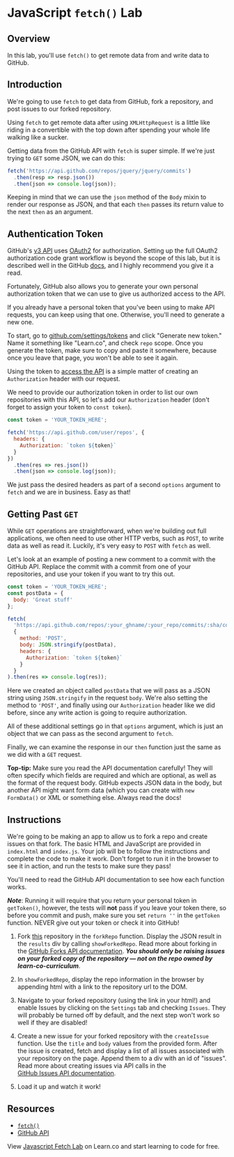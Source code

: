 # JavaScript `fetch()` Lab

## Overview

In this lab, you'll use `fetch()` to get remote data from and write data to GitHub.

## Introduction

We're going to use `fetch` to get data from GitHub, fork a repository, and post
issues to our forked repository.

Using `fetch` to get remote data after using `XMLHttpRequest` is a little like
riding in a convertible with the top down after spending your whole life walking
like a sucker.

Getting data from the GitHub API with `fetch` is super simple. If we're just
trying to `GET` some JSON, we can do this:

```js
fetch('https://api.github.com/repos/jquery/jquery/commits')
  .then(resp => resp.json())
  .then(json => console.log(json));
```

Keeping in mind that we can use the `json` method of the `Body` mixin to render
our response as JSON, and that each `then` passes its return value to the next
`then` as an argument.

## Authentication Token

GitHub's [v3 API][v3] uses [OAuth2][github oauth] for authorization. Setting up
the full OAuth2 authorization code grant workflow is beyond the scope of this
lab, but it is described well in the GitHub [docs][github oauth], and I highly
recommend you give it a read.

Fortunately, GitHub also allows you to generate your own personal authorization
token that we can use to give us authorized access to the API.

If you already have a personal token that you've been using to make API
requests, you can keep using that one. Otherwise, you'll need to generate a new
one.

To start, go to [github.com/settings/tokens][tokens] and click "Generate new
token." Name it something like "Learn.co", and check `repo` scope. Once you
generate the token, make sure to copy and paste it somewhere, because once you
leave that page, you won't be able to see it again.

Using the token to [access the API][api] is a simple matter of creating an
`Authorization` header with our request.

We need to provide our authorization token in order to list our own repositories
with this API, so let's add our `Authorization` header (don't forget to assign
your token to `const token`).

```js
const token = 'YOUR_TOKEN_HERE';

fetch('https://api.github.com/user/repos', {
  headers: {
    Authorization: `token ${token}`
  }
})
  .then(res => res.json())
  .then(json => console.log(json));
```

We just pass the desired headers as part of a second `options` argument to
`fetch` and we are in business. Easy as that!

## Getting Past `GET`

While `GET` operations are straightforward, when we're building out full
applications, we often need to use other HTTP verbs, such as `POST`, to write
data as well as read it. Luckily, it's very easy to `POST` with `fetch` as well.

Let's look at an example of posting a new comment to a commit with the GitHub
API. Replace the commit with a commit from one of your repositories, and use
your token if you want to try this out.

```js
const token = 'YOUR_TOKEN_HERE';
const postData = {
  body: 'Great stuff'
};

fetch(
  'https://api.github.com/repos/:your_ghname/:your_repo/commits/:sha/comments',
  {
    method: 'POST',
    body: JSON.stringify(postData),
    headers: {
      Authorization: `token ${token}`
    }
  }
).then(res => console.log(res));
```

Here we created an object called `postData` that we will pass as a JSON string
using `JSON.stringify` in the request `body`. We're also setting the method to
`'POST'`, and finally using our `Authorization` header like we did before, since
any write action is going to require authorization.

All of these additional settings go in that `options` argument, which is just an
object that we can pass as the second argument to `fetch`.

Finally, we can examine the response in our `then` function just the same as we
did with a `GET` request.

**Top-tip:** Make sure you read the API documentation carefully! They will often
specify which fields are required and which are optional, as well as the format
of the request body. GitHub expects JSON data in the body, but another API might
want form data (which you can create with `new FormData()` or XML or something
else. Always read the docs!

## Instructions

We're going to be making an app to allow us to fork a repo and create issues on
that fork. The basic HTML and JavaScript are provided in `index.html` and
`index.js`. Your job will be to follow the instructions and complete the code to
make it work. Don't forget to run it in the browser to see it in action, and run
the tests to make sure they pass!

You'll need to read the GitHub API documentation to see how each function works.

**_Note_**: Running it will require that you return your personal token in `getToken()`,
however, the tests will **not** pass if you leave your token there, so before
you commit and push, make sure you set `return ''` in the `getToken` function.
NEVER give out your token or check it into GitHub!

1.  Fork [this][fetchlab] repository in the `forkRepo` function. Display the
    JSON result in the `results` div by calling `showForkedRepo`. Read more about
    forking in the [GitHub Forks API documentation][forks]. **_You should only be
    raising issues on your forked copy of the repository — not on the repo owned by
    learn-co-curriculum_**.

2.  In `showForkedRepo`, display the repo information in the browser by
    appending html with a link to the repository url to the DOM.

3.  Navigate to your forked repository (using the link in your html!) and enable
    Issues by clicking on the `Settings` tab and checking `Issues`. They will
    probably be turned off by default, and the next step won't work so well if they
    are disabled!

4.  Create a new issue for your forked repository with the `createIssue`
    function. Use the `title` and `body` values from the provided form. After the
    issue is created, fetch and display a list of all issues associated with your
    repository on the page. Append them to a div with an id of "issues". Read more
    about creating issues via API calls in the  
    [GitHub Issues API documentation][v3issues].

5.  Load it up and watch it work!

## Resources

- [`fetch()`](https://developer.mozilla.org/en-US/docs/Web/API/Fetch_API)
- [GitHub API](https://developer.github.com/v3/)

<p data-visibility='hidden'>View <a href='https://learn.co/lessons/javascript-fetch-lab' title='JavaScript Fetch Lab'>Javascript Fetch Lab</a> on Learn.co and start learning to code for free.</p>

[github oauth]: https://developer.github.com/v3/oauth_authorizations/
[tokens]: https://github.com/settings/tokens
[v3]: https://developer.github.com/v3/
[v3issues]: https://developer.github.com/v3/issues/
[forks]: https://developer.github.com/v3/repos/forks/
[fetchlab]: https://github.com/learn-co-curriculum/javascript-fetch-lab
[api]: https://developer.github.com/apps/building-integrations/setting-up-and-registering-oauth-apps/about-authorization-options-for-oauth-apps/#3-use-the-access-token-to-access-the-api
